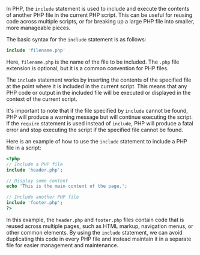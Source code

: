 In PHP, the `include` statement is used to include and execute the contents of another PHP file in the current PHP script. This can be useful for reusing code across multiple scripts, or for breaking up a large PHP file into smaller, more manageable pieces.

The basic syntax for the `include` statement is as follows:

```php
include 'filename.php'
```

Here, `filename.php` is the name of the file to be included. The `.php` file extension is optional, but it is a common convention for PHP files.

The `include` statement works by inserting the contents of the specified file at the point where it is included in the current script. This means that any PHP code or output in the included file will be executed or displayed in the context of the current script.

It's important to note that if the file specified by `include` cannot be found, PHP will produce a warning message but will continue executing the script. If the `require` statement is used instead of `include`, PHP will produce a fatal error and stop executing the script if the specified file cannot be found.

Here is an example of how to use the `include` statement to include a PHP file in a script:

```php
<?php
// Include a PHP file
include 'header.php';

// Display some content
echo 'This is the main content of the page.';

// Include another PHP file
include 'footer.php';
?>
```

In this example, the `header.php` and `footer.php` files contain code that is reused across multiple pages, such as HTML markup, navigation menus, or other common elements. By using the `include` statement, we can avoid duplicating this code in every PHP file and instead maintain it in a separate file for easier management and maintenance.